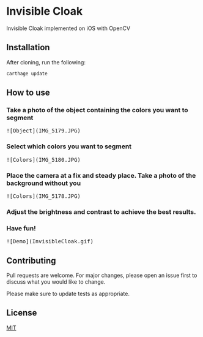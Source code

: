 # Invisible Cloak
Invisible Cloak implemented on iOS with OpenCV

## Installation

After cloning, run the following:
```bash
carthage update
````
## How to use
### Take a photo of the object containing the colors you want to segment
<kbd>
![Object](IMG_5179.JPG)
</kbd>

### Select which colors you want to segment
<kbd>
![Colors](IMG_5180.JPG)
</kbd>

### Place the camera at a fix and steady place. Take a photo of the background without you
<kbd>
![Colors](IMG_5178.JPG)
</kbd>

### Adjust the brightness and contrast to achieve the best results.

### Have fun!

<kbd>
![Demo](InvisibleCloak.gif)
</kbd>


## Contributing
Pull requests are welcome. For major changes, please open an issue first to discuss what you would like to change.

Please make sure to update tests as appropriate.

## License
[MIT](https://choosealicense.com/licenses/mit/)
